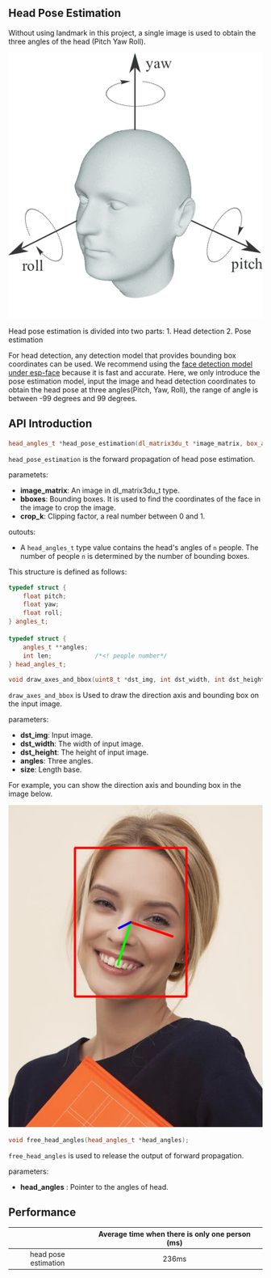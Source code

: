 ## Head Pose Estimation

Without using landmark in this project, a single image is used to obtain the three angles of the head (Pitch Yaw Roll).

![angles](../img/head_angles.png)


Head pose estimation is divided into two parts: 1. Head detection 2. Pose estimation

For head detection, any detection model that provides bounding box coordinates can be used. We recommend using the [face detection model under esp-face](../face_detection) because it is fast and accurate. Here, we only introduce the pose estimation model, input the image and head detection coordinates to obtain the head pose at three angles(Pitch, Yaw, Roll), the range of angle is between -99 degrees and 99 degrees.

## API Introduction

```cpp
head_angles_t *head_pose_estimation(dl_matrix3du_t *image_matrix, box_array_t *bboxes, float crop_k);
```
`head_pose_estimation` is the forward propagation of head pose estimation.

parametets:

* **image_matrix**: An image in dl_matrix3du_t type.
* **bboxes**: Bounding boxes. It is used to find the coordinates of the face in the image to crop the image.
* **crop_k**: Clipping factor, a real number between 0 and 1. 

outouts:

* A `head_angles_t` type value contains the head's angles of `n` people. The number of people `n` is determined by the number of bounding boxes.

This structure is defined as follows:

```cpp
typedef struct {
    float pitch;
    float yaw;
    float roll;
} angles_t;

typedef struct {
    angles_t **angles;
    int len;            /*<! people number*/
} head_angles_t;
```

```cpp
void draw_axes_and_bbox(uint8_t *dst_img, int dst_width, int dst_height, angles_t *angles, box_t *box, int size);
```

`draw_axes_and_bbox`  is Used to draw the direction axis and bounding box on the input image.

parameters:

* **dst_img**:  Input image.
* **dst_width**: The width of input image.
* **dst_height**: The height of input image.
* **angles**: Three angles.
* **size**: Length base.

For example, you can show the direction axis and bounding box in the image below.

![img](../img/result.png)

```cpp
void free_head_angles(head_angles_t *head_angles);
```

`free_head_angles` is used to release the output of forward propagation.

parameters:

* **head_angles** : Pointer to the angles of head.

## Performance
||Average time when there is only one person (ms)|
|:---:|:---:|
|head pose estimation|236ms|